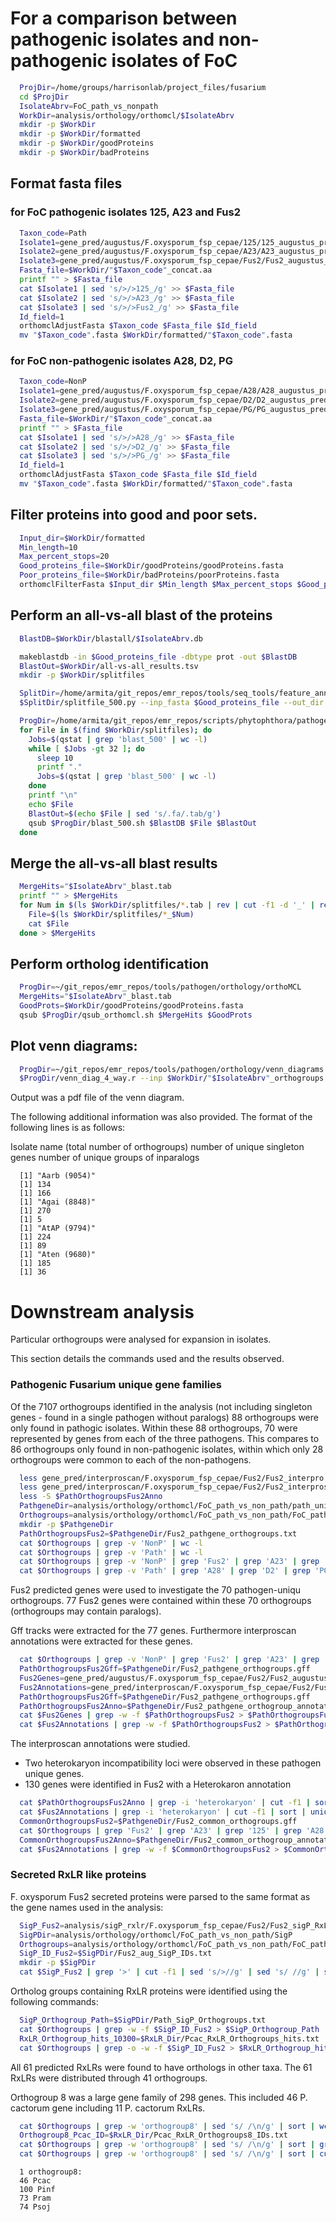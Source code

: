 # For a comparison between pathogenic isolates and non-pathogenic isolates of FoC


```bash
  ProjDir=/home/groups/harrisonlab/project_files/fusarium
  cd $ProjDir
  IsolateAbrv=FoC_path_vs_nonpath
  WorkDir=analysis/orthology/orthomcl/$IsolateAbrv
  mkdir -p $WorkDir
  mkdir -p $WorkDir/formatted
  mkdir -p $WorkDir/goodProteins
  mkdir -p $WorkDir/badProteins  
```

## Format fasta files

### for FoC pathogenic isolates 125, A23 and Fus2
```bash
  Taxon_code=Path
  Isolate1=gene_pred/augustus/F.oxysporum_fsp_cepae/125/125_augustus_preds.aa
  Isolate2=gene_pred/augustus/F.oxysporum_fsp_cepae/A23/A23_augustus_preds.aa
  Isolate3=gene_pred/augustus/F.oxysporum_fsp_cepae/Fus2/Fus2_augustus_preds.aa
  Fasta_file=$WorkDir/"$Taxon_code"_concat.aa
  printf "" > $Fasta_file
  cat $Isolate1 | sed 's/>/>125_/g' >> $Fasta_file
  cat $Isolate2 | sed 's/>/>A23_/g' >> $Fasta_file
  cat $Isolate3 | sed 's/>/>Fus2_/g' >> $Fasta_file
  Id_field=1
  orthomclAdjustFasta $Taxon_code $Fasta_file $Id_field
  mv "$Taxon_code".fasta $WorkDir/formatted/"$Taxon_code".fasta
```

### for FoC non-pathogenic isolates A28, D2, PG
```bash
  Taxon_code=NonP
  Isolate1=gene_pred/augustus/F.oxysporum_fsp_cepae/A28/A28_augustus_preds.aa
  Isolate2=gene_pred/augustus/F.oxysporum_fsp_cepae/D2/D2_augustus_preds.aa
  Isolate3=gene_pred/augustus/F.oxysporum_fsp_cepae/PG/PG_augustus_preds.aa
  Fasta_file=$WorkDir/"$Taxon_code"_concat.aa
  printf "" > $Fasta_file
  cat $Isolate1 | sed 's/>/>A28_/g' >> $Fasta_file
  cat $Isolate2 | sed 's/>/>D2_/g' >> $Fasta_file
  cat $Isolate3 | sed 's/>/>PG_/g' >> $Fasta_file
  Id_field=1
  orthomclAdjustFasta $Taxon_code $Fasta_file $Id_field
  mv "$Taxon_code".fasta $WorkDir/formatted/"$Taxon_code".fasta
```

## Filter proteins into good and poor sets.

```bash
  Input_dir=$WorkDir/formatted
  Min_length=10
  Max_percent_stops=20
  Good_proteins_file=$WorkDir/goodProteins/goodProteins.fasta
  Poor_proteins_file=$WorkDir/badProteins/poorProteins.fasta
  orthomclFilterFasta $Input_dir $Min_length $Max_percent_stops $Good_proteins_file $Poor_proteins_file
```

## Perform an all-vs-all blast of the proteins

```bash
  BlastDB=$WorkDir/blastall/$IsolateAbrv.db

  makeblastdb -in $Good_proteins_file -dbtype prot -out $BlastDB
  BlastOut=$WorkDir/all-vs-all_results.tsv
  mkdir -p $WorkDir/splitfiles

  SplitDir=/home/armita/git_repos/emr_repos/tools/seq_tools/feature_annotation/signal_peptides
  $SplitDir/splitfile_500.py --inp_fasta $Good_proteins_file --out_dir $WorkDir/splitfiles --out_base goodProteins

  ProgDir=/home/armita/git_repos/emr_repos/scripts/phytophthora/pathogen/orthology  
  for File in $(find $WorkDir/splitfiles); do
    Jobs=$(qstat | grep 'blast_500' | wc -l)
    while [ $Jobs -gt 32 ]; do
      sleep 10
      printf "."
      Jobs=$(qstat | grep 'blast_500' | wc -l)
    done
    printf "\n"
    echo $File
    BlastOut=$(echo $File | sed 's/.fa/.tab/g')
    qsub $ProgDir/blast_500.sh $BlastDB $File $BlastOut
  done
```

## Merge the all-vs-all blast results  
```bash  
  MergeHits="$IsolateAbrv"_blast.tab
  printf "" > $MergeHits
  for Num in $(ls $WorkDir/splitfiles/*.tab | rev | cut -f1 -d '_' | rev | sort -n); do
    File=$(ls $WorkDir/splitfiles/*_$Num)
    cat $File
  done > $MergeHits
```

## Perform ortholog identification

```bash
  ProgDir=~/git_repos/emr_repos/tools/pathogen/orthology/orthoMCL
  MergeHits="$IsolateAbrv"_blast.tab
  GoodProts=$WorkDir/goodProteins/goodProteins.fasta
  qsub $ProgDir/qsub_orthomcl.sh $MergeHits $GoodProts
```

## Plot venn diagrams:

```bash
  ProgDir=~/git_repos/emr_repos/tools/pathogen/orthology/venn_diagrams
  $ProgDir/venn_diag_4_way.r --inp $WorkDir/"$IsolateAbrv"_orthogroups.tab --out $WorkDir/"$IsolateAbrv"_orthogroups.pdf
```

Output was a pdf file of the venn diagram.

The following additional information was also provided. The format of the
following lines is as follows:

Isolate name (total number of orthogroups)
number of unique singleton genes
number of unique groups of inparalogs

```
  [1] "Aarb (9054)"
  [1] 134
  [1] 166
  [1] "Agai (8848)"
  [1] 270
  [1] 5
  [1] "AtAP (9794)"
  [1] 224
  [1] 89
  [1] "Aten (9680)"
  [1] 185
  [1] 36
```

# Downstream analysis

Particular orthogroups were analysed for expansion in isolates.

This section details the commands used and the results observed.



### Pathogenic Fusarium unique gene families

Of the 7107 orthogroups identified in the analysis (not including singleton
genes - found in a single pathogen without paralogs) 88 orthogroups were only
found in pathogic isolates. Within these 88 orthogroups, 70 were represented by
genes from each of the three pathogens. This compares to 86 orthogroups only
found in non-pathogenic isolates, within which only 28 orthogroups were common
to each of the non-pathogens.

```bash
  less gene_pred/interproscan/F.oxysporum_fsp_cepae/Fus2/Fus2_interpro.gff3
  less gene_pred/interproscan/F.oxysporum_fsp_cepae/Fus2/Fus2_interproscan.tsv
  less -S $PathOrthogroupsFus2Anno
  PathgeneDir=analysis/orthology/orthomcl/FoC_path_vs_non_path/path_unique
  Orthogroups=analysis/orthology/orthomcl/FoC_path_vs_non_path/FoC_path_vs_non_path_orthogroups.txt
  mkdir -p $PathgeneDir
  PathOrthogroupsFus2=$PathgeneDir/Fus2_pathgene_orthogroups.txt
  cat $Orthogroups | grep -v 'NonP' | wc -l
  cat $Orthogroups | grep -v 'Path' | wc -l
  cat $Orthogroups | grep -v 'NonP' | grep 'Fus2' | grep 'A23' | grep '125' | wc -l
  cat $Orthogroups | grep -v 'Path' | grep 'A28' | grep 'D2' | grep 'PG' | wc -l
```

Fus2 predicted genes were used to investigate the 70 pathogen-uniqu orthogroups.
77 Fus2 genes were contained within these 70 orthogroups (orthogroups may
contain paralogs).

Gff tracks were extracted for the 77 genes. Furthermore interproscan annotations
were extracted for these genes.

```bash  
  cat $Orthogroups | grep -v 'NonP' | grep 'Fus2' | grep 'A23' | grep '125' | grep -P -o 'Fus2_g.*?\.t.' | sed 's/Fus2_//g' | sed 's/\.t.//g' > $PathOrthogroupsFus2
  PathOrthogroupsFus2Gff=$PathgeneDir/Fus2_pathgene_orthogroups.gff
  Fus2Genes=gene_pred/augustus/F.oxysporum_fsp_cepae/Fus2/Fus2_augustus_preds.gtf
  Fus2Annotations=gene_pred/interproscan/F.oxysporum_fsp_cepae/Fus2/Fus2_interproscan.tsv
  PathOrthogroupsFus2Gff=$PathgeneDir/Fus2_pathgene_orthogroups.gff
  PathOrthogroupsFus2Anno=$PathgeneDir/Fus2_pathgene_orthogroup_annotation.tsv
  cat $Fus2Genes | grep -w -f $PathOrthogroupsFus2 > $PathOrthogroupsFus2Gff
  cat $Fus2Annotations | grep -w -f $PathOrthogroupsFus2 > $PathOrthogroupsFus2Anno
```

The interproscan annotations were studied.
 * Two heterokaryon incompatibility loci were observed in these pathogen unique genes.
 * 130 genes were identified in Fus2 with a Heterokaron annotation

```bash
  cat $PathOrthogroupsFus2Anno | grep -i 'heterokaryon' | cut -f1 | sort | uniq | wc -l
  cat $Fus2Annotations | grep -i 'heterokaryon' | cut -f1 | sort | uniq | wc -l
  CommonOrthogroupsFus2=$PathgeneDir/Fus2_common_orthogroups.gff
  cat $Orthogroups | grep 'Fus2' | grep 'A23' | grep '125' | grep 'A28' | grep 'D2' | grep 'PG' | grep -P -o 'Fus2_g.*?\.t.' | sed 's/Fus2_//g' | sed 's/\.t.//g' > $CommonOrthogroupsFus2
  CommonOrthogroupsFus2Anno=$PathgeneDir/Fus2_common_orthogroup_annotation.tsv
  cat $Fus2Annotations | grep -w -f $CommonOrthogroupsFus2 > $CommonOrthogroupsFus2Anno
```



### Secreted RxLR like proteins

F. oxysporum Fus2 secreted proteins were parsed to the same format as the gene
names used in the analysis:

```bash
  SigP_Fus2=analysis/sigP_rxlr/F.oxysporum_fsp_cepae/Fus2/Fus2_sigP_RxLR.fa
  SigPDir=analysis/orthology/orthomcl/FoC_path_vs_non_path/SigP
  Orthogroups=analysis/orthology/orthomcl/FoC_path_vs_non_path/FoC_path_vs_non_path_orthogroups.txt
  SigP_ID_Fus2=$SigPDir/Fus2_aug_SigP_IDs.txt
  mkdir -p $SigPDir
  cat $SigP_Fus2 | grep '>' | cut -f1 | sed 's/>//g' | sed 's/ //g' | sed 's/g/Path|Fus2_g/g' > $SigP_ID_Fus2
```

Ortholog groups containing RxLR proteins were identified using the following
commands:
```bash
  SigP_Orthogroup_Path=$SigPDir/Path_SigP_Orthogroups.txt
  cat $Orthogroups | grep -w -f $SigP_ID_Fus2 > $SigP_Orthogroup_Path
  RxLR_Orthogroup_hits_10300=$RxLR_Dir/Pcac_RxLR_Orthogroups_hits.txt
  cat $Orthogroups | grep -o -w -f $SigP_ID_Fus2 > $RxLR_Orthogroup_hits_10300
```

All 61 predicted RxLRs were found to have orthologs in other taxa. The 61 RxLRs
were distributed through 41 orthogroups.

Orthogroup 8 was a large gene family of 298 genes. This included 46 P. cactorum
gene including 11 P. cactorum RxLRs.
```bash
  cat $Orthogroups | grep -w 'orthogroup8' | sed 's/ /\n/g' | sort | wc -l
  Orthogroup8_Pcac_ID=$RxLR_Dir/Pcac_RxLR_Orthogroups8_IDs.txt
  cat $Orthogroups | grep -w 'orthogroup8' | sed 's/ /\n/g' | sort | grep 'Pcac' > $Orthogroup8_Pcac_ID.txt
  cat $Orthogroups | grep -w 'orthogroup8' | sed 's/ /\n/g' | sort | cut -f1 -d'|' | uniq -c
```
```
  1 orthogroup8:
  46 Pcac
  100 Pinf
  73 Pram
  74 Psoj
```
